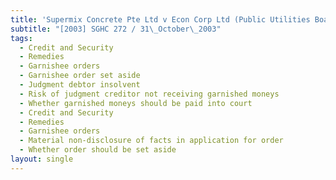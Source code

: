 ```yaml
---
title: 'Supermix Concrete Pte Ltd v Econ Corp Ltd (Public Utilities Board, garnishees)'
subtitle: "[2003] SGHC 272 / 31\_October\_2003"
tags:
  - Credit and Security
  - Remedies
  - Garnishee orders
  - Garnishee order set aside
  - Judgment debtor insolvent
  - Risk of judgment creditor not receiving garnished moneys
  - Whether garnished moneys should be paid into court
  - Credit and Security
  - Remedies
  - Garnishee orders
  - Material non-disclosure of facts in application for order
  - Whether order should be set aside
layout: single
---
```


